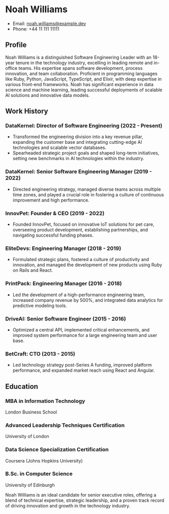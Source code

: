 # Noah Williams
- Email: noah.williams@example.dev
- Phone: +44 11 111 11111

## Profile
Noah Williams is a distinguished Software Engineering Leader with an 18-year tenure in the technology industry, excelling in leading remote and in-office teams. His expertise spans software development, process innovation, and team collaboration. Proficient in programming languages like Ruby, Python, JavaScript, TypeScript, and Elixir, with deep expertise in various front-end frameworks. Noah has significant experience in data science and machine learning, leading successful deployments of scalable AI solutions and innovative data models.

## Work History

### DataKernel: Director of Software Engineering (2022 - Present)
- Transformed the engineering division into a key revenue pillar, expanding the customer base and integrating cutting-edge AI technologies and scalable vector databases.
- Spearheaded strategic project goals and shaped long-term initiatives, setting new benchmarks in AI technologies within the industry.

### DataKernel: Senior Software Engineering Manager (2019 - 2022)
- Directed engineering strategy, managed diverse teams across multiple time zones, and played a crucial role in fostering a culture of continuous improvement and high performance.

### InnovPet: Founder & CEO (2019 - 2022)
- Founded InnovPet, focused on innovative IoT solutions for pet care, overseeing product development, establishing partnerships, and navigating successful funding phases.

### EliteDevs: Engineering Manager (2018 - 2019)
- Formulated strategic plans, fostered a culture of productivity and innovation, and managed the development of new products using Ruby on Rails and React.

### PrintPack: Engineering Manager (2016 - 2018)
- Led the development of a high-performance engineering team, increased company revenue by 500%, and integrated data analytics for predictive modeling tools.

### DriveAI: Senior Software Engineer (2015 - 2016)
- Optimized a central API, implemented critical enhancements, and improved system performance for a large engineering team and user base.

### BetCraft: CTO (2013 - 2015)
- Led technology strategy post-Series A funding, improved platform performance, and expanded market reach using React and Angular.

## Education

### MBA in Information Technology
London Business School

### Advanced Leadership Techniques Certification
University of London

### Data Science Specialization Certification
Coursera (Johns Hopkins University)

### B.Sc. in Computer Science
University of Edinburgh

Noah Williams is an ideal candidate for senior executive roles, offering a blend of technical expertise, strategic leadership, and a proven track record of driving innovation and growth in the technology industry.